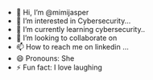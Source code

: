 - 👋 Hi, I’m @mimijasper
- 👀 I’m interested in Cybersecurity...
- 🌱 I’m currently learning cybersecurity..
- 💞️ I’m looking to collaborate on 
- 📫 How to reach me on linkedin ...
- 😄 Pronouns: She
- ⚡ Fun fact: I love laughing

<!---
mimijasper/mimijasper is a ✨ special ✨ repository because its `README.md` (this file) appears on your GitHub profile.
You can click the Preview link to take a look at your changes.
--->

